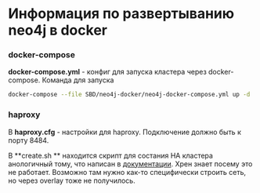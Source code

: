 # Информация по развертыванию neo4j в docker
### docker-compose 
**docker-compose.yml** - конфиг для запуска кластера через docker-compose. Команда для запуска
```sh
docker-compose --file SBD/neo4j-docker/neo4j-docker-compose.yml up -d
```

### haproxy
В **haproxy.cfg** - настройки для haproxy. Подключение должно быть к порту 8484.

В **create.sh ** находится скрипт для состания HA кластера анологичный тому, что написан в [документации](https://neo4j.com/docs/operations-manual/current/installation/docker/).  Хрен знает посему это не работает. Возможно там нужно как-то специфически строить сеть, но через overlay тоже не получилось.
